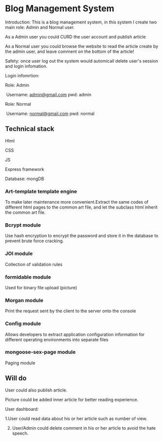 # Blog Management System

Introduction: This is a blog management system, in this system I create two main role: Admin and Normal user. 

As a Admin user you could CURD the user account and publish article

As a Normal user you could browse the website to read the article create by the admin user, and leave comment on the bottom of the article!

Safety: once user log out the system would automicall delete user's session and login infomation.

Login infomrtion:

Role: Admin

​	Username: admin@gmail.com pwd: admin

Role: Normal 

​	Username: normal@gmail.com pwd: normal	



## Technical stack

Html

CSS

JS

Express framework

Database: mongDB

### Art-template template engine

To make later maintenance more convenient.Extract the same codes of different html pages to the common art file, and let the subclass html inherit the common art file. 

### Bcrypt module

Use hash encryption to encrypt the password and store it in the database to prevent brute force cracking.

### JOI module

Collection of validation rules

### formidable module

Used for binary file upload (picture)

### Morgan module

Print the request sent by the client to the server onto the console

### Config module

Allows developers to extract application configuration information for different operating environments into separate files

### mongoose-sex-page module

Paging module

## Will do

User could also publish article.

Picture could be added inner article for better reading experience.

User dashboard: 

   1.User could read data about his or her article such as number of view.

2. User/Admin could delete comment in his or her article to avoid the hate speech.

   